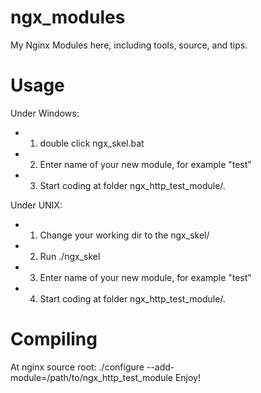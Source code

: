 ngx_modules
===========

My Nginx Modules here, including tools, source, and tips.

Usage
===========

Under Windows:
* 1. double click ngx_skel.bat
* 2. Enter name of your new module, for example "test"
* 3. Start coding at folder ngx_http_test_module/.

Under UNIX:
* 1. Change your working dir to the ngx_skel/
* 2. Run ./ngx_skel
* 3. Enter name of your new module, for example "test"
* 4. Start coding at folder ngx_http_test_module/.

Compiling
============
At nginx source root:
./configure --add-module=/path/to/ngx_http_test_module
Enjoy!